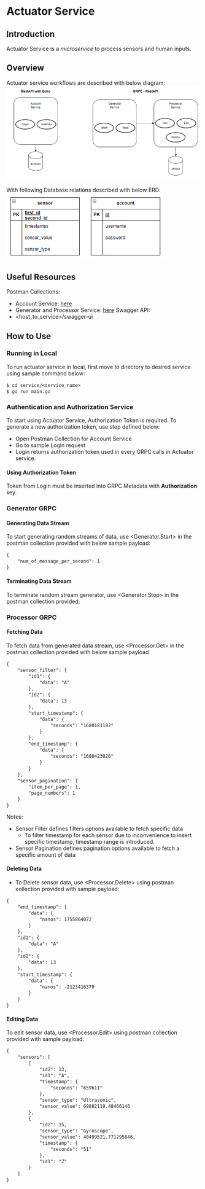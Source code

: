 # Actuator Service

## Introduction
Actuator Service is a *microservice* to process sensors and human inputs.

## Overview
Actuator service workflows are described with below diagram:
![architecture.png](static/architecture.png)

With following Database relations described with below ERD:
![erd.png](static/erd.png)

## Useful Resources
Postman Collections: 
- Account Service: <a href="https://winter-moon-445005.postman.co/workspace/Interview~2d15e7b1-e602-4811-a3df-863ed320aadb/collection/6808273-66a25c74-c800-4784-864b-ce6678388862?action=share&creator=6808273">here</a>
- Generator and Processor Service: <a href="https://winter-moon-445005.postman.co/workspace/Interview~2d15e7b1-e602-4811-a3df-863ed320aadb/collection/642584f6e27fcc4e3e22b71e">here</a>
Swagger API:
- <host_to_service>/swagger-ui

## How to Use

### Running in Local

To run actuator service in local, first move to directory to desired service using sample command below:
```
$ cd service/<service_name>
$ go run main.go
```

### Authentication and Authorization Service

To start using Actuator Service, Authorization Token is required. To generate a new authorization token, use step defined below:
- Open Postman Collection for Account Service
- Go to sample Login request
- Login returns authorization token used in every GRPC calls in Actuator service.

#### Using Authorization Token

Token from Login must be inserted into GRPC Metadata with **Authorization** key.

### Generator GRPC

#### Generating Data Stream

To start generating random streams of data, use <Generator.Start> in the postman collection provided with below sample payload:
```
{
    "num_of_message_per_second": 1
}
```

#### Terminating Data Stream

To terminate random stream generator, use <Generator.Stop> in the postman collection provided.

### Processor GRPC

#### Fetching Data

To fetch data from generated data stream, use <Processor.Get> in the postman collection provided with below sample payload
```
{
    "sensor_filter": {
        "id1": {
            "data": "A"
        },
        "id2": {
            "data": 13
        },
        "start_timestamp": {
            "data": {
                "seconds": "1680181182"
            }
        },
        "end_timestamp": {
            "data": {
                "seconds": "1680423026"
            }
        }
    },
    "sensor_pagination": {
        "item_per_page": 1,
        "page_numbers": 1
    }
}
```

Notes:
- Sensor Filter defines filters options available to fetch specific data
  - To filter timestamp for each sensor due to inconvenience to insert specific timestamp, timestamp range is introduced.  
- Sensor Pagination defines pagination options available to fetch a specific amount of data

#### Deleting Data

- To Delete sensor data, use <Processor.Delete> using postman collection provided with sample payload:
```
{
    "end_timestamp": {
        "data": {
            "nanos": 1755864072
        }
    },
    "id1": {
        "data": "A"
    },
    "id2": {
        "data": 13
    },
    "start_timestamp": {
        "data": {
            "nanos": -2123416379
        }
    }
}
```

#### Editing Data

To edit sensor data, use <Processor.Edit> using postman collection provided with sample payload:
```
{
    "sensors": [
        {
            "id2": 13,
            "id1": "A",
            "timestamp": {
                "seconds": "659611"
            },
            "sensor_type": "Ultrasonic",
            "sensor_value": 69882119.48466146
        },
        {
            "id2": 15,
            "sensor_type": "Gyroscope",
            "sensor_value": 40499521.771295846,
            "timestamp": {
                "seconds": "51"
            },
            "id1": "Z"
        }
    ]
}
```